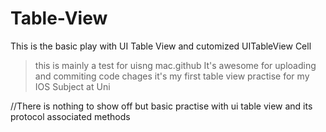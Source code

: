 # Table-View
This is the basic play with UI Table View and cutomized UITableView Cell

>this is mainly a test for uisng mac.github It's awesome for uploading and commiting code chages
>it's my first table view practise for my IOS Subject at Uni


//There is nothing to show off but basic practise with ui table view and its protocol associated methods
